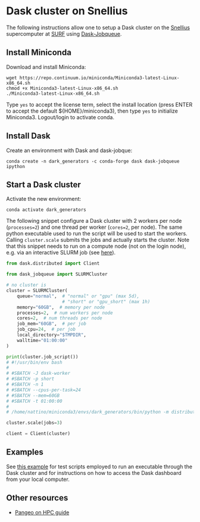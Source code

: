 # Dask cluster on Snellius

The following instructions allow one to setup a Dask cluster on the [Snellius](https://servicedesk.surfsara.nl/wiki/display/WIKI/Snellius) supercomputer at [SURF](https://www.surf.nl) using [Dask-Jobqueue](https://jobqueue.dask.org/en/latest/index.html).

## Install Miniconda

Download and install Miniconda:
```shell
wget https://repo.continuum.io/miniconda/Miniconda3-latest-Linux-x86_64.sh
chmod +x Miniconda3-latest-Linux-x86_64.sh
./Miniconda3-latest-Linux-x86_64.sh
```

Type `yes` to accept the license term, select the install location (press ENTER to accept the default ${HOME}/miniconda3), then type `yes` to initialize Miniconda3. Logout/login to activate conda. 

## Install Dask

Create an environment with Dask and dask-jobque:
```shell
conda create -n dark_generators -c conda-forge dask dask-jobqueue ipython
```

## Start a Dask cluster

Activate the new environment:
```shell
conda activate dark_generators
```

The following snippet configure a Dask cluster with 2 workers per node (`processes=2`) and one thread per worker (`cores=2`, per node). The same python executable used to run the script  will be used to start the workers. Calling `cluster.scale` submits the jobs and actually starts the cluster. Note that this snippet needs to run on a compute node (not on the login node), e.g. via an interactive SLURM job (see [here](https://userinfo.surfsara.nl/systems/cartesius/usage/batch-usage)).

```python
from dask.distributed import Client

from dask_jobqueue import SLURMCluster

# no cluster is
cluster = SLURMCluster(
    queue="normal",  # "normal" or "gpu" (max 5d),
                     # "short" or "gpu_short" (max 1h)
    memory="60GB",  # memory per node
    processes=2,  # num workers per node
    cores=2,  # num threads per node
    job_mem="60GB",  # per job
    job_cpu=24,  # per job
    local_directory="$TMPDIR",
    walltime="01:00:00"
)

print(cluster.job_script())
# #!/usr/bin/env bash
#
# #SBATCH -J dask-worker
# #SBATCH -p short
# #SBATCH -n 1
# #SBATCH --cpus-per-task=24
# #SBATCH --mem=60GB
# #SBATCH -t 01:00:00
#
# /home/nattino/miniconda3/envs/dark_generators/bin/python -m distributed.cli.dask_worker tcp://145.100.203.172:40190 --nthreads 1 --nprocs 2 --memory-limit 27.94GiB --name dummy-name --nanny --death-timeout 60 --local-directory $TMPDIR --protocol tcp://

cluster.scale(jobs=3)

client = Client(cluster)
```

## Examples

See [this example](examples/hello_world) for test scripts employed to run an executable through the Dask cluster and for instructions on how to access the Dask dashboard from your local computer.

## Other resources

* [Pangeo on HPC guide](https://pangeo.io/setup_guides/hpc.html)
